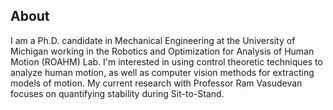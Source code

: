 ## About

I am a Ph.D. candidate in Mechanical Engineering at the University of Michigan working in the Robotics and Optimization for Analysis of Human Motion (ROAHM) Lab. I'm interested in using control theoretic techniques to analyze human motion, as well as computer vision methods for extracting models of motion. My current research with Professor Ram Vasudevan focuses on quantifying stability during Sit-to-Stand.